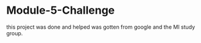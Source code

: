 # Module-5-Challenge
this project was done and helped was gotten from google and the MI study group.
